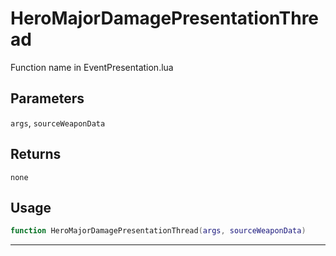 # HeroMajorDamagePresentationThread
Function name in EventPresentation.lua
## Parameters
`args`, `sourceWeaponData`
## Returns
`none`
## Usage
```lua
function HeroMajorDamagePresentationThread(args, sourceWeaponData)
```
---
